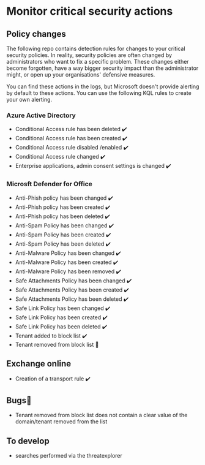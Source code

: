 # Monitor critical security actions 

## Policy changes
The following repo contains detection rules for changes to your critical security policies. 
In reality, security policies are often changed by administrators who want to fix a specific problem.
These changes either become forgotten, have a way bigger security impact than the administrator might, or open up your organisations' defensive measures.

You can find these actions in the logs, but Microsoft doesn't provide alerting by default to these actions. 
You can use the following KQL rules to create your own alerting. 


### Azure Active Directory
- Conditional Access rule has been deleted :heavy_check_mark:
- Conditional Access rule has been created :heavy_check_mark:
- Conditional Access rule disabled /enabled :heavy_check_mark:
- Conditional Access rule changed :heavy_check_mark:
- Enterprise applications, admin consent settings is changed :heavy_check_mark:

### Microsft Defender for Office
- Anti-Phish policy has been changed :heavy_check_mark:
- Anti-Phish policy has been created  :heavy_check_mark:
- Anti-Phish policy has been deleted :heavy_check_mark:
- Anti-Spam Policy has been changed :heavy_check_mark:
- Anti-Spam Policy has been created :heavy_check_mark:
- Anti-Spam Policy has been deleted :heavy_check_mark:
- Anti-Malware Policy has been changed :heavy_check_mark:
- Anti-Malware Policy has been created :heavy_check_mark:
- Anti-Malware Policy has been removed :heavy_check_mark:
- Safe Attachments Policy has been changed :heavy_check_mark:
- Safe Attachments Policy has been created :heavy_check_mark:
- Safe Attachments Policy has been deleted :heavy_check_mark:
- Safe Link Policy has been changed :heavy_check_mark:
- Safe Link Policy has been created :heavy_check_mark:
- Safe Link Policy has been deleted :heavy_check_mark:
- Tenant added to block list :heavy_check_mark:
- Tenant removed from block list 🐛


## Exchange online
- Creation of a transport rule :heavy_check_mark:

## Bugs🐛
- Tenant removed from block list does not contain a clear value of the domain/tenant removed from the list


## To develop
- searches performed via the threatexplorer


